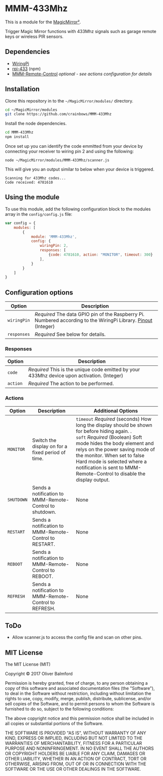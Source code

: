 # MMM-433Mhz

This is a module for the [MagicMirror²](https://github.com/MichMich/MagicMirror/).

Trigger Magic Mirror functions with 433Mhz signals such as garage remote keys or wireless PIR sensors.

## Dependencies

* [WiringPi](http://wiringpi.com/download-and-install/)
* [rpi-433](https://www.npmjs.com/package/rpi-433) (npm)
* [MMM-Remote-Control](https://github.com/Jopyth/MMM-Remote-Control) *optional - see actions configuration for details*

## Installation 

Clone this repository in to the `~/MagicMirror/modules/` directory.

```bash
cd ~/MagicMirror/modules
git clone https://github.com/crainbows/MMM-433Mhz
```
Install the node dependencies.
```bash
cd MMM-433Mhz
npm install
```
Once set up you can identify the code emmitted from your device by connecting your receiver to wiring pin 2 and using the following:

`node ~/MagicMirror/modules/MMM-433Mhz/scanner.js`

This will give you an output similar to below when your device is triggered.
```
Scanning for 433Mhz codes...
Code received: 4781610
```

## Using the module

To use this module, add the following configuration block to the modules array in the `config/config.js` file:
```js
var config = {
    modules: [
        {
            module: 'MMM-433Mhz',
            config: {
                wiringPin: 2,
                responses: [
                    {code: 4781610, action: "MONITOR", timeout: 300}
                ],
            }
        }
    ]
}
```

## Configuration options

| Option           | Description
|----------------- |-----------
| `wiringPin`      | *Required* The data GPIO pin of the Raspberry Pi. Numbered according to the WiringPi Library. [Pinout](https://pinout.xyz/pinout/wiringpi) (Integer)
| `responses`      | *Required* See below for details.


### Responses

| Option           | Description
|----------------- |-----------
| `code`           | *Required* This is the unique code emitted by your 433Mhz device upon activation. (Integer)
| `action`         | *Required* The action to be performed.


### Actions

| Option           | Description                                       | Additional Options
|----------------- |-------------------------------------------------- |-----------
| `MONITOR`        | Switch the display on for a fixed period of time. | `timeout` *Required* (seconds) How long the display should be shown for before hiding again. .<br> `soft` *Required* (Boolean) Soft mode hides the body element and relys on the power saving mode of the monitor. When set to false Hard mode is selected where a notification is sent to MMM-Remote-Control to disable the display output.
| `SHUTDOWN`       | Sends a notification to MMM-Remote-Control to shutdown. | None
| `RESTART`        | Sends a notification to MMM-Remote-Control to RESTART. | None
| `REBOOT`         | Sends a notification to MMM-Remote-Control to REBOOT. | None
| `REFRESH`        | Sends a notification to MMM-Remote-Control to REFRESH. | None

## ToDo

* Allow scanner.js to access the config file and scan on other pins.

## MIT License

The MIT License (MIT)

Copyright &copy; 2017 Oliver Balmford

Permission is hereby granted, free of charge, to any person obtaining a copy
of this software and associated documentation files (the "Software"), to deal
in the Software without restriction, including without limitation the rights
to use, copy, modify, merge, publish, distribute, sublicense, and/or sell
copies of the Software, and to permit persons to whom the Software is
furnished to do so, subject to the following conditions:

The above copyright notice and this permission notice shall be included in all
copies or substantial portions of the Software.

THE SOFTWARE IS PROVIDED "AS IS", WITHOUT WARRANTY OF ANY KIND, EXPRESS OR
IMPLIED, INCLUDING BUT NOT LIMITED TO THE WARRANTIES OF MERCHANTABILITY,
FITNESS FOR A PARTICULAR PURPOSE AND NONINFRINGEMENT. IN NO EVENT SHALL THE
AUTHORS OR COPYRIGHT HOLDERS BE LIABLE FOR ANY CLAIM, DAMAGES OR OTHER
LIABILITY, WHETHER IN AN ACTION OF CONTRACT, TORT OR OTHERWISE, ARISING FROM,
OUT OF OR IN CONNECTION WITH THE SOFTWARE OR THE USE OR OTHER DEALINGS IN THE
SOFTWARE.